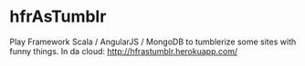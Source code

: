 hfrAsTumblr
===========

Play Framework Scala / AngularJS / MongoDB to tumblerize some sites with funny things.
In da cloud: http://hfrastumblr.herokuapp.com/
